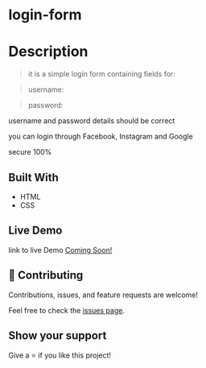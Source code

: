 # login-form

# Description

> it is a simple login form containing fields for: 

> username:

> password:

username and password details should be correct

you can login through Facebook, Instagram and Google

secure 100%


## Built With

-  HTML
-  CSS

## Live Demo 

link to live Demo [Coming Soon!]()

## 🤝 Contributing

Contributions, issues, and feature requests are welcome!

Feel free to check the [issues page](../../issues/).

## Show your support

Give a ⭐️ if you like this project!




